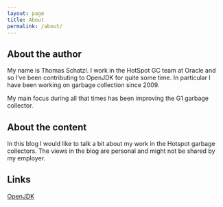 ```yaml
---
layout: page
title: About
permalink: /about/
---
```

## About the author

My name is Thomas Schatzl. I work in the HotSpot GC team at Oracle and so I’ve been contributing to OpenJDK for quite some time. In particular I have been working on garbage collection since 2009.

My main focus during all that times has been improving the G1 garbage collector. 

## About the content

In this blog I would like to talk a bit about my work in the Hotspot garbage collectors. The views in the blog are personal and might not be shared by my employer.

## Links

[OpenJDK](https://openjdk.java.net)
